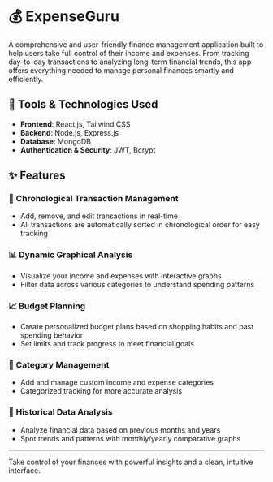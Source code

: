 # 💰 ExpenseGuru

A comprehensive and user-friendly finance management application built to help users take full control of their income and expenses. From tracking day-to-day transactions to analyzing long-term financial trends, this app offers everything needed to manage personal finances smartly and efficiently.

## 🔧 Tools & Technologies Used
- **Frontend**: React.js, Tailwind CSS  
- **Backend**: Node.js, Express.js  
- **Database**: MongoDB  
- **Authentication & Security**: JWT, Bcrypt

## ✨ Features

### 📅 Chronological Transaction Management
- Add, remove, and edit transactions in real-time
- All transactions are automatically sorted in chronological order for easy tracking

### 📊 Dynamic Graphical Analysis
- Visualize your income and expenses with interactive graphs
- Filter data across various categories to understand spending patterns

### 📈 Budget Planning
- Create personalized budget plans based on shopping habits and past spending behavior
- Set limits and track progress to meet financial goals

### 🧾 Category Management
- Add and manage custom income and expense categories
- Categorized tracking for more accurate analysis

### 📆 Historical Data Analysis
- Analyze financial data based on previous months and years
- Spot trends and patterns with monthly/yearly comparative graphs

---

Take control of your finances with powerful insights and a clean, intuitive interface.
